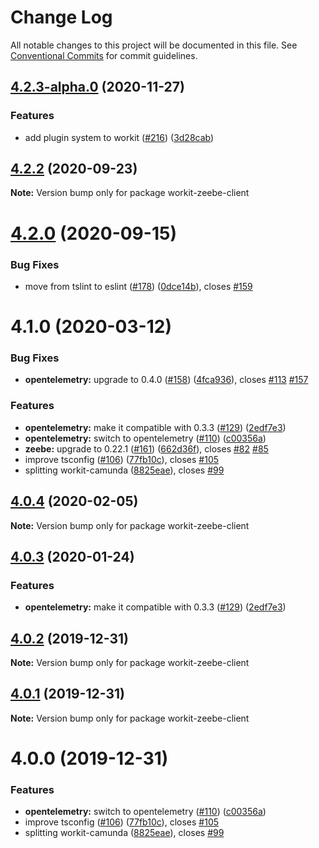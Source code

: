 # Change Log

All notable changes to this project will be documented in this file.
See [Conventional Commits](https://conventionalcommits.org) for commit guidelines.

## [4.2.3-alpha.0](https://github.com/kostkams/workit/compare/v4.2.2...v4.2.3-alpha.0) (2020-11-27)


### Features

* add plugin system to workit ([#216](https://github.com/kostkams/workit/issues/216)) ([3d28cab](https://github.com/kostkams/workit/commit/3d28cab7265948f479228e3142cd341c57b6531a))





## [4.2.2](https://github.com/kostkams/workit/compare/v4.2.1...v4.2.2) (2020-09-23)

**Note:** Version bump only for package workit-zeebe-client





# [4.2.0](https://github.com/kostkams/workit/compare/v4.1.0...v4.2.0) (2020-09-15)


### Bug Fixes

* move from tslint to eslint ([#178](https://github.com/kostkams/workit/issues/178)) ([0dce14b](https://github.com/kostkams/workit/commit/0dce14b696649cdff886c3e7a0ffdbbd56b548d7)), closes [#159](https://github.com/kostkams/workit/issues/159)





# 4.1.0 (2020-03-12)


### Bug Fixes

* **opentelemetry:** upgrade to 0.4.0 ([#158](https://github.com/kostkams/workit/issues/158)) ([4fca936](https://github.com/kostkams/workit/commit/4fca93608cb8ecb0242f7d8fe406b14bec0dc80b)), closes [#113](https://github.com/kostkams/workit/issues/113) [#157](https://github.com/kostkams/workit/issues/157)


### Features

* **opentelemetry:** make it compatible with 0.3.3 ([#129](https://github.com/kostkams/workit/issues/129)) ([2edf7e3](https://github.com/kostkams/workit/commit/2edf7e38a2bd5ad56d775c27e220a90c230f57f4))
* **opentelemetry:** switch to opentelemetry ([#110](https://github.com/kostkams/workit/issues/110)) ([c00356a](https://github.com/kostkams/workit/commit/c00356aa4d792cfc310825d526f40f7eccb33844))
* **zeebe:** upgrade to 0.22.1 ([#161](https://github.com/kostkams/workit/issues/161)) ([662d36f](https://github.com/kostkams/workit/commit/662d36f68c864c6f2570f6ff2e4f711eb7d4245b)), closes [#82](https://github.com/kostkams/workit/issues/82) [#85](https://github.com/kostkams/workit/issues/85)
* improve tsconfig ([#106](https://github.com/kostkams/workit/issues/106)) ([77fb10c](https://github.com/kostkams/workit/commit/77fb10cee7abe9340d88d301a4066636f7898887)), closes [#105](https://github.com/kostkams/workit/issues/105)
* splitting workit-camunda ([8825eae](https://github.com/kostkams/workit/commit/8825eaef9b66f86f3c21de4bc8ba093c75779fb4)), closes [#99](https://github.com/kostkams/workit/issues/99)





## [4.0.4](https://github.com/kostkams/workit/compare/workit-zeebe-client@4.0.3...workit-zeebe-client@4.0.4) (2020-02-05)

**Note:** Version bump only for package workit-zeebe-client





## [4.0.3](https://github.com/kostkams/workit/compare/workit-zeebe-client@4.0.2...workit-zeebe-client@4.0.3) (2020-01-24)


### Features

* **opentelemetry:** make it compatible with 0.3.3 ([#129](https://github.com/kostkams/workit/issues/129)) ([2edf7e3](https://github.com/kostkams/workit/commit/2edf7e38a2bd5ad56d775c27e220a90c230f57f4))





## [4.0.2](https://github.com/kostkams/workit/compare/workit-zeebe-client@4.0.1...workit-zeebe-client@4.0.2) (2019-12-31)

**Note:** Version bump only for package workit-zeebe-client





## [4.0.1](https://github.com/kostkams/workit/compare/workit-zeebe-client@4.0.0...workit-zeebe-client@4.0.1) (2019-12-31)

**Note:** Version bump only for package workit-zeebe-client





# 4.0.0 (2019-12-31)


### Features

* **opentelemetry:** switch to opentelemetry ([#110](https://github.com/kostkams/workit/issues/110)) ([c00356a](https://github.com/kostkams/workit/commit/c00356a))
* improve tsconfig ([#106](https://github.com/kostkams/workit/issues/106)) ([77fb10c](https://github.com/kostkams/workit/commit/77fb10c)), closes [#105](https://github.com/kostkams/workit/issues/105)
* splitting workit-camunda ([8825eae](https://github.com/kostkams/workit/commit/8825eae)), closes [#99](https://github.com/kostkams/workit/issues/99)
